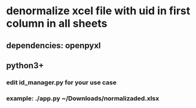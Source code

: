 # denormalize xcel file with uid in first column in all sheets 

## dependencies: openpyxl

## python3+

### edit id\_manager.py for your use case

### example: ./app.py  ~/Downloads/normalizaded.xlsx

